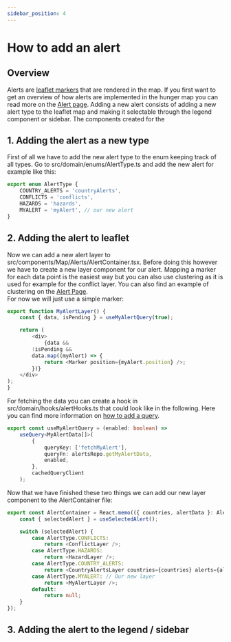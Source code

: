 ```yaml
---
sidebar_position: 4
---
```

# How to add an alert
## Overview
Alerts are [leaflet markers](https://leafletjs.com/reference.html#marker) that are rendered in the map. If you first want to get an overview of how alerts are implemented
in the hunger map you can read more on the [Alert page](../leaflet_map/map_alerts.md). Adding a new alert
consists of adding a new alert type to the leaflet map and making it selectable through the legend component or sidebar.
The components created for the 

## 1. Adding the alert as a new type
First of all we have to add the new alert type to the enum keeping track of all types. Go to src/domain/enums/AlertType.ts
and add the new alert for example like this:
```ts
export enum AlertType {
    COUNTRY_ALERTS = 'countryAlerts',
    CONFLICTS = 'conflicts',
    HAZARDS = 'hazards',
    MYALERT = 'myAlert', // our new alert
}
```

## 2. Adding the alert to leaflet
Now we can add a new alert layer to src/components/Map/Alerts/AlertContainer.tsx. Before doing this however we have to create a
new layer component for our alert. Mapping a marker for each data point is the easiest way but you can also use clustering
as it is used for example for the conflict layer. You can also find an example of clustering on the [Alert Page](../leaflet_map/map_alerts.md).\
For now we will just use a simple marker:
```ts
export function MyAlertLayer() {
    const { data, isPending } = useMyAlertQuery(true);

    return (
        <div>
            {data &&
        !isPending &&
        data.map((myAlert) => {
            return <Marker position={myAlert.position} />;
        })}
    </div>
);
}
```
For fetching the data you can create a hook in src/domain/hooks/alertHooks.ts that could look like in the following.
Here you can find more information on [how to add a query](how_to_add_query.md).
```ts
export const useMyAlertQuery = (enabled: boolean) =>
    useQuery<MyAlertData[]>(
        {
            queryKey: ['fetchMyAlert'],
            queryFn: alertsRepo.getMyAlertData,
            enabled,
        },
        cachedQueryClient
    );
```
Now that we have finished these two things we can add our new layer component to the AlertContainer file:
```ts
export const AlertContainer = React.memo(({ countries, alertData }: AlertContainerProps) => {
    const { selectedAlert } = useSelectedAlert();

    switch (selectedAlert) {
        case AlertType.CONFLICTS:
            return <ConflictLayer />;
        case AlertType.HAZARDS:
            return <HazardLayer />;
        case AlertType.COUNTRY_ALERTS:
            return <CountryAlertsLayer countries={countries} alerts={alertData} />;
        case AlertType.MYALERT: // Our new layer
            return <MyAlertLayer />;
        default:
            return null;
    }
});
```

## 3. Adding the alert to the legend / sidebar




